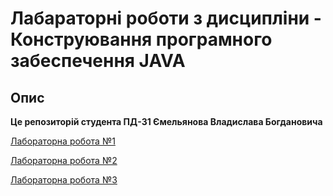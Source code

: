 # Лабараторні роботи з дисципліни - Конструювання програмного забеспечення JAVA

## Опис

**Це репозиторій студента ПД-31 Ємельянова Владислава Богдановича**

[Лабораторна робота №1](src/main/java/org/example/lab_1/README.MD)

[Лабораторна робота №2](src/main/java/org/example/lab_2/README.MD)

[Лабораторна робота №3](src/main/java/org/example/lab_3/README.MD)
